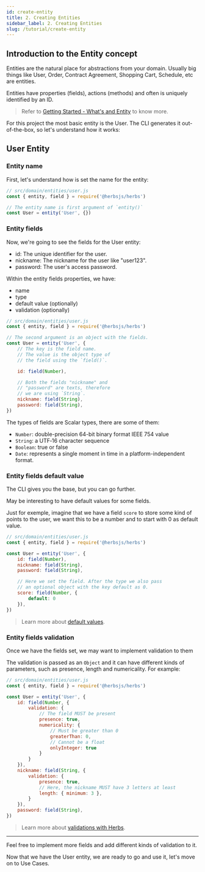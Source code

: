 ```yaml
---
id: create-entity
title: 2. Creating Entities
sidebar_label: 2. Creating Entities
slug: /tutorial/create-entity
---
```


## Introduction to the Entity concept

Entities are the natural place for abstractions from your domain. Usually big things like User, Order, Contract Agreement, Shopping Cart, Schedule, etc are entities.

Entities have properties (fields), actions (methods) and often is uniquely identified by an ID.

> Refer to [Getting Started - What's and Entity](/docs/entity/getting-started#whats-an-entity) to know more.

For this project the most basic entity is the User. The CLI generates it out-of-the-box, so let's understand how it works:

## User Entity

### Entity name

First, let's understand how is set the name for the entity:

```js
// src/domain/entities/user.js
const { entity, field } = require('@herbsjs/herbs')

// The entity name is first argument of `entity()`
const User = entity('User', {})
```

### Entity fields

Now, we're going to see the fields for the User entity:

- id: The unique identifier for the user.
- nickname: The nickname for the user like "user123".
- password: The user's access password.

Within the entity fields properties, we have:

- name
- type
- default value (optionally)
- validation (optionally)

```js
// src/domain/entities/user.js
const { entity, field } = require('@herbsjs/herbs')

// The second argument is an object with the fields.
const User = entity('User', {
    // The key is the field name.
    // The value is the object type of
    // the field using the `field()`.

    id: field(Number),

    // Both the fields "nickname" and
    // "password" are texts, therefore
    // we are using `String`.
    nickname: field(String),
    password: field(String),
})
```

The types of fields are Scalar types, there are some of them:

- `Number`: double-precision 64-bit binary format IEEE 754 value
- `String`: a UTF‐16 character sequence
- `Boolean`: true or false
- `Date`: represents a single moment in time in a platform-independent format.

### Entity fields default value

The CLI gives you the base, but you can go further.

May be interesting to have default values for some fields.

Just for exemple, imagine that we have a field `score` to store some kind of points to the user, we want this to be a number and to start with 0 as default value.

```js
// src/domain/entities/user.js
const { entity, field } = require('@herbsjs/herbs')

const User = entity('User', {
    id: field(Number),
    nickname: field(String),
    password: field(String),

    // Here we set the field. After the type we also pass
    // an optional object with the key default as 0.
    score: field(Number, {
        default: 0
    }),
})
```

> Learn more about [default values](/docs/entity/features#default-value).

### Entity fields validation

Once we have the fields set, we may want to implement validation to them

The validation is passed as an `Object` and it can have different kinds of parameters, such as presence, length and numericality. For example:

```js
// src/domain/entities/user.js
const { entity, field } = require('@herbsjs/herbs')

const User = entity('User', {
    id: field(Number, {
        validation: {
            // The field MUST be present
            presence: true,
            numericality: {
                // Must be greater than 0
                greaterThan: 0,
                // Cannot be a float
                onlyInteger: true
            }
        }
    }),
    nickname: field(String, {
        validation: {
            presence: true,
            // Here, the nickname MUST have 3 letters at least
            length: { minimum: 3 },
        }
    }),
    password: field(String),
})
```

> Learn more about [validations with Herbs](/docs/entity/validation).

---

Feel free to implement more fields and add different kinds of validation to it.

Now that we have the User entity, we are ready to go and use it, let's move on to Use Cases.
